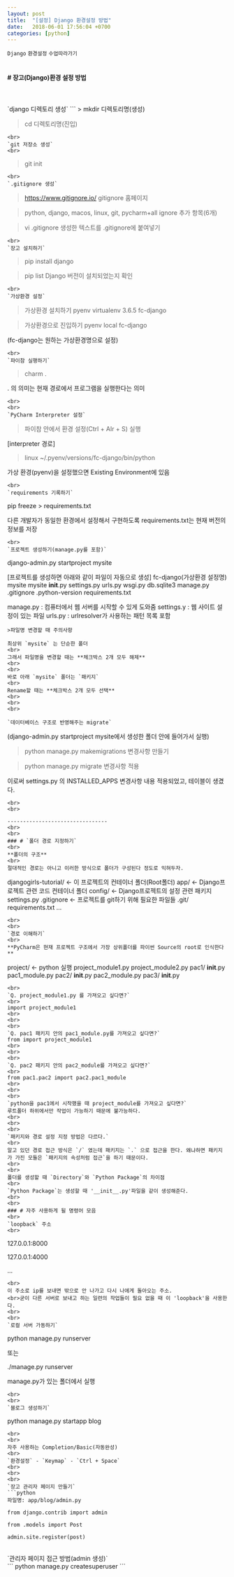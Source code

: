 ```yaml
---
layout: post
title:  "[설정] Django 환경설정 방법"
date:   2018-06-01 17:56:04 +0700
categories: [python]
---
```

`Django` `환경설정` `수업따라가기`
<br>
<br>
#### # 장고(Django)환경 설정 방법
<br>
<br>
`django 디렉토리 생성`
```
> mkdir 디렉토리명(생성)

> cd 디렉토리명(진입)
```
<br>
`git 저장소 생성`
<br>
```
> git init
```
<br>
`.gitignore 생성`
```
> https://www.gitignore.io/
gitignore 홈페이지

> python, django, macos, linux, git, pycharm+all
ignore 추가 항목(6개)

> vi .gitignore
> 생성한 텍스트를 .gitignore에 붙여넣기
```
<br>
`장고 설치하기`
```
> pip install django

> pip list
Django 버전이 설치되었는지 확인
```
<br>
`가상환경 설정`
```
> 가상환경 설치하기
pyenv virtualenv 3.6.5 fc-django

> 가상환경으로 진입하기
pyenv local fc-django

(fc-django는 원하는 가상환경명으로 설정)
```
<br>
`파이참 실행하기`
```
> charm .

. 의 의미는 현재 경로에서 프로그램을 실행한다는 의미
```
<br>
<br>
`PyCharm Interpreter 설정`
```
> 파이참 안에서 환경 설정(Ctrl + Alr + S) 실행

[interpreter 경로]
> linux ~/.pyenv/versions/fc-django/bin/python


가상 환경(pyenv)을 설정했으면 Existing Environment에 있음
```
<br>
`requirements 기록하기`
```
pip freeze > requirements.txt


다른 개발자가 동일한 환경에서 설정해서 구현하도록
requirements.txt는 현재 버전의 정보를 저장
```
<br>
`프로젝트 생성하기(manage.py를 포함)`
```
django-admin.py startproject mysite


[프로젝트를 생성하면 아래와 같이 파일이 자동으로 생성]
fc-django(가상환경 설정명)
  mysite
      mysite
        __init__.py
        settings.py
        urls.py
        wsgi.py
    db.sqlite3
    manage.py
  .gitignore
  .python-version
  requirements.txt

manage.py : 컴퓨터에서 웹 서버를 시작할 수 있게 도와줌
settings.y : 웹 사이트 설정이 있는 파일
urls.py : urlresolver가 사용하는 패턴 목록 포함
```
>파일명 변경할 때 주의사항

최상위 `mysite` 는 단순한 폴더
<br>
그래서 파일명을 변경할 때는 **체크박스 2개 모두 해제**
<br>
<br>
바로 아래 `mysite` 폴더는 `패키지`
<br>
Rename할 때는 **체크박스 2개 모두 선택**
<br>
<br>
<br>

`데이터베이스 구조로 반영해주는 migrate`
```
(django-admin.py startproject mysite에서 생성한
폴더 안에 들어가서 실행)


> python manage.py makemigrations
변경사항 만들기

> python manage.py migrate
변경사항 적용


이로써 settings.py 의 INSTALLED_APPS 변경사항 내용 적용되었고, 테이블이 생겼다.
```
<br>
<br>

--------------------------------
<br>
<br>
### # `폴더 경로 지정하기`
<br>
**폴더의 구조**
<br>
절대적인 경로는 아니고 이러한 방식으로 폴더가 구성된다 정도로 익혀두자.
```
djangogirls-tutorial/ <- 이 프로젝트의 컨테이너 폴더(Root폴더)
  app/  <- Django프로젝트 관련 코드 컨테이너 폴더
    config/  <- Django프로젝트의 설정 관련 패키지
      settings.py
  .gitignore  <- 프로젝트를 git하기 위해 필요한 파일들
  .git/
  requirements.txt
  ...
```
<br>
<br>
`경로 이해하기`
<br>
**PyCharm은 현재 프로젝트 구조에서 가장 상위폴더를 파이썬 Source의 root로 인식한다**
```
project/ <- python 실행
  project_module1.py
  project_module2.py
  pac1/
    __init__.py
    pac1_module.py
    pac2/
      __init__.py
      pac2_module.py
      pac3/
        __init__.py
```
<br>
`Q. project_module1.py 를 가져오고 싶다면?`
<br>
import project_module1
<br>
<br>
<br>
`Q. pac1 패키지 안의 pac1_module.py를 가져오고 싶다면?`
from import project_module1
<br>
<br>
<br>
`Q. pac2 패키지 안의 pac2_module를 가져오고 싶다면?`
<br>
from pac1.pac2 import pac2.pac1_module
<br>
<br>
<br>
`python을 pac1에서 시작했을 때 project_module를 가져오고 싶다면?`
루트폴더 하위에서만 작업이 가능하기 때문에 불가능하다.
<br>
<br>
<br>
`패키지와 경로 설정 지정 방법은 다르다.`
<br>
알고 있던 경로 접근 방식은 `/` 였는데 패키지는 `.` 으로 접근을 한다. 왜냐하면 패키지가 가진 모듈은 `패키지의 속성처럼 접근`을 하기 때문이다.
<br>
<br>
폴더를 생성할 때 `Directory`와 `Python Package`의 차이점
<br>
`Python Package`는 생성할 때 '__init__.py'파일을 같이 생성해준다.
<br>
<br>
### # 자주 사용하게 될 명령어 모음
<br>
`loopback` 주소
<br>
```
127.0.0.1:8000

127.0.0.1:4000

...
```
<br>
이 주소로 ip를 보내면 밖으로 안 나가고 다시 나에게 돌아오는 주소.
<br>굳이 다른 서버로 보내고 하는 일련의 작업들이 필요 없을 때 이 'loopback'을 사용한다.
<br>
<br>
`로컬 서버 가동하기`
```
python manage.py runserver

또는

./manage.py runserver

manage.py가 있는 폴더에서 실행
```
<br>
<br>
`블로그 생성하기`
```
python manage.py startapp blog
```
<br>
<br>
자주 사용하는 Completion/Basic(자동완성)
<br>
`환경설정` - `Keymap` - `Ctrl + Space`
<br>
<br>
<br>
`장고 관리자 페이지 만들기`
```python
파일명: app/blog/admin.py

from django.contrib import admin

from .models import Post

admin.site.register(post)
```
<br>
`관리자 페이지 접근 방법(admin 생성)`
<br>
```
python manage.py createsuperuser
```
